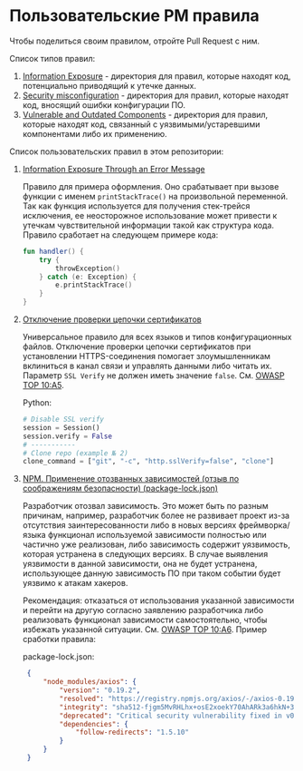 # Пользовательские PM правила

Чтобы поделиться своим правилом, отройте Pull Request с ним.

Список типов правил:
1. [Information Exposure](./Information%20Exposure) - директория для правил, которые находят код, потенциально приводящий к утечке данных.
1. [Security misconfiguration](./Security%20misconfiguration) - директория для правил, которые находят код, вносящий ошибки конфигурации ПО.
1. [Vulnerable and Outdated Components](./Vulnerable%20and%20Outdated%20Components) - директория для правил, которые находят код, связанный с уязвимыми/устаревшими компонентами либо их применению.


Список пользовательских правил в этом репозитории:

1. [Information Exposure Through an Error Message](./Information%20Exposure/Information%20Exposure%20Through%20an%20Error%20Message.json)
    
    Правило для примера оформления. Оно срабатывает при вызове функции с именем `printStackTrace()`
    на произвольной переменной. Так как функция используется для получения стек-трейся исключения, 
    ее неосторожное использование может привести к утечкам чувствительной информации такой как структура
    кода. Правило сработает на следующем примере кода:
    
    ```kotlin
    fun handler() {
        try {
            throwException()
        } catch (e: Exception) {
            e.printStackTrace()
        }
    } 
   ```
1. [Отключение проверки цепочки сертификатов](./Security%20misconfiguration/Отключение%20проверки%20цепочки%20сертификатов.json)

   Универсальное правило для всех языков и типов конфигурационных файлов.
   Отключение проверки цепочки сертификатов при установлении HTTPS-соединения помогает злоумышленникам вклиниться в канал связи и управлять данными либо читать их.
   Параметр `SSL Verify` не должен иметь значение `false`. См. [OWASP TOP 10:A5](https://owasp.org/Top10/A05_2021-Security_Misconfiguration).

   Python:
    ```python
    # Disable SSL verify
    session = Session()
    session.verify = False
    # -----------
    # Clone repo (example № 2)
    clone_command = ["git", "-c", "http.sslVerify=false", "clone"]
   ```
1. [NPM. Применение отозванных зависимостей (отзыв по соображениям безопасности) (package-lock.json)](./Vulnerable%20and%20Outdated%20Components/NPM-deprecated_packages.json)

    Разработчик отозвал зависимость. Это может быть по разным причинам, например, разработчик более не развивает проект из-за отсутствия    заинтересованности либо в новых версиях фреймворка/языка функционал используемой зависимости полностью или частично уже реализован, либо зависимость содержит уязвимость, которая устранена в следующих версиях.
В случае выявления уязвимости в данной зависимости, она не будет устранена, использующее данную зависимость ПО при таком событии будет уязвимо к атакам хакеров.

    Рекомендация: отказаться от использования указанной зависимости и перейти на другую согласно заявлению разработчика либо реализовать функционал зависимости самостоятельно, чтобы избежать указанной ситуации. См. [OWASP TOP 10:A6](https://owasp.org/Top10/A06_2021-Vulnerable_and_Outdated_Components).
   Пример сработки правила:

   package-lock.json:
   ```json
    {
        "node_modules/axios": {
            "version": "0.19.2",
            "resolved": "https://registry.npmjs.org/axios/-/axios-0.19.2.tgz",
            "integrity": "sha512-fjgm5MvRHLhx+osE2xoekY70AhARk3a6hkN+3Io1jc00jtquGvxYlKlsFUhmUET0V5te6CcZI7lcv2Ym61mjHA==",
            "deprecated": "Critical security vulnerability fixed in v0.21.1. For more information, see https://github.com/axios/axios/pull/3410",
            "dependencies": {
                "follow-redirects": "1.5.10"
            }
        }
    }
   ```
